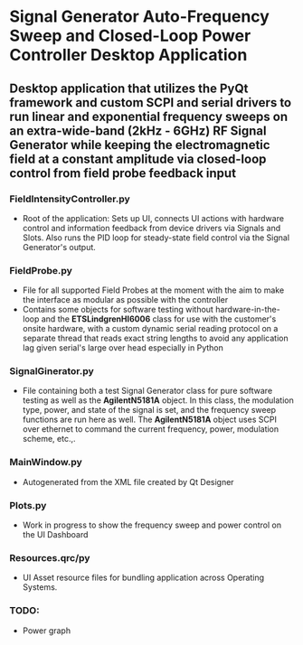 # Signal Generator Auto-Frequency Sweep and Closed-Loop Power Controller Desktop Application

## Desktop application that utilizes the PyQt framework and custom SCPI and serial drivers to run linear and exponential frequency sweeps on an extra-wide-band (2kHz - 6GHz) RF Signal Generator while keeping the electromagnetic field at a constant amplitude via closed-loop control from field probe feedback input

### FieldIntensityController.py

- Root of the application: Sets up UI, connects UI actions with hardware control and information feedback from device drivers via Signals and Slots. Also runs the PID loop for steady-state field control via the Signal Generator's output.

### FieldProbe.py

- File for all supported Field Probes at the moment with the aim to make the interface as modular as possible with the controller
- Contains some objects for software testing without hardware-in-the-loop and the **ETSLindgrenHI6006** class for use with the customer's onsite hardware, with a custom dynamic serial reading protocol on a separate thread that reads exact string lengths to avoid any application lag given serial's large over head especially in Python

### SignalGinerator.py

- File containing both a test Signal Generator class for pure software testing as well as the **AgilentN5181A** object. In this class, the modulation type, power, and state of the signal is set, and the frequency sweep functions are run here as well. The **AgilentN5181A** object uses SCPI over ethernet to command the current frequency, power, modulation scheme, etc.,.

### MainWindow.py

- Autogenerated from the XML file created by Qt Designer

### Plots.py

- Work in progress to show the frequency sweep and power control on the UI Dashboard

### Resources.qrc/py

- UI Asset resource files for bundling application across Operating Systems.


### TODO:
- Power graph
